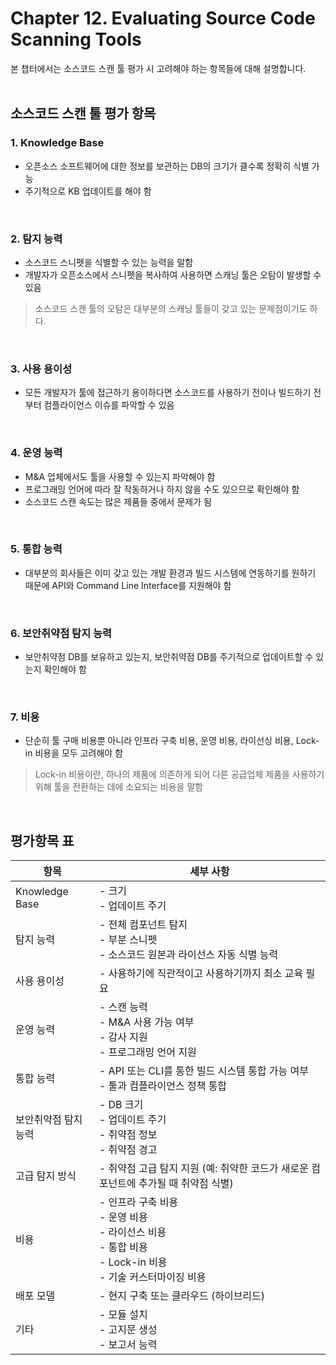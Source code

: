 # Chapter 12. Evaluating Source Code Scanning Tools
본 챕터에서는 소스코드 스캔 툴 평가 시 고려해야 하는 항목들에 대해 설명합니다.
<br>
<br>

## 소스코드 스캔 툴 평가 항목
### 1. Knowledge Base
- 	오픈소스 소프트웨어에 대한 정보를 보관하는 DB의 크기가 클수록 정확히 식별 가능
-	주기적으로 KB 업데이트를 해야 함
<br>

### 2. 탐지 능력
- 소스코드 스니펫을 식별할 수 있는 능력을 말함
- 개발자가 오픈소스에서 스니펫을 복사하여 사용하면 스캐닝 툴은 오탐이 발생할 수 있음

> 소스코드 스캔 툴의 오탐은 대부분의 스캐닝 툴들이 갖고 있는 문제점이기도 하다.
<br>

### 3. 사용 용이성
- 모든 개발자가 툴에 접근하기 용이하다면 소스코드를 사용하기 전이나 빌드하기 전부터 컴플라이언스 이슈를 파악할 수 있음
<br>

### 4. 운영 능력
-	M&A 업체에서도 툴을 사용할 수 있는지 파악해야 함
-	프로그래밍 언어에 따라 잘 작동하거나 하지 않을 수도 있으므로 확인해야 함
-	소스코드 스캔 속도는 많은 제품들 중에서 문제가 됨
<br>

### 5. 통합 능력
- 대부분의 회사들은 이미 갖고 있는 개발 환경과 빌드 시스템에 연동하기를 원하기 때문에 API와 Command Line Interface를 지원해야 함
<br>

### 6. 보안취약점 탐지 능력
- 보안취약점 DB를 보유하고 있는지, 보안취약점 DB를 주기적으로 업데이트할 수 있는지 확인해야 함
<br>

### 7. 비용
- 단순히 툴 구매 비용뿐 아니라 인프라 구축 비용, 운영 비용, 라이선싱 비용, Lock-in 비용을 모두 고려해야 함

> Lock-in 비용이란, 하나의 제품에 의존하게 되어 다른 공급업체 제품을 사용하기 위해 툴을 전환하는 데에 소요되는 비용을 말함

<br>

## 평가항목 표
| 항목 | 세부 사항 |
|--|--|
| Knowledge Base | - 크기 <br> - 업데이트 주기 |
| 탐지 능력 | - 전체 컴포넌트 탐지 <br> - 부분 스니펫 <br> - 소스코드 원본과 라이선스 자동 식별 능력 |
| 사용 용이성 | - 사용하기에 직관적이고 사용하기까지 최소 교육 필요 |
| 운영 능력 | - 스캔 능력 <br> - M&A 사용 가능 여부 <br> - 감사 지원 <br> - 프로그래밍 언어 지원 |
| 통합 능력 | - API 또는 CLI를 통한 빌드 시스템 통합 가능 여부 <br> - 툴과 컴플라이언스 정책 통합 |
| 보안취약점 탐지 능력 | - DB 크기 <br> - 업데이트 주기 <br> - 취약점 정보 <br> - 취약점 경고 |
| 고급 탐지 방식 | - 취약점 고급 탐지 지원 (예: 취약한 코드가 새로운 컴포넌트에 추가될 때 취약점 식별) |
| 비용 | - 인프라 구축 비용 <br> - 운영 비용 <br> - 라이선스 비용 <br> - 통합 비용 <br> - Lock-in 비용 <br> - 기술 커스터마이징 비용 |
| 배포 모델 | - 현지 구축 또는 클라우드 (하이브리드) |
| 기타 | - 모듈 설치 <br> - 고지문 생성 <br> - 보고서 능력 |
